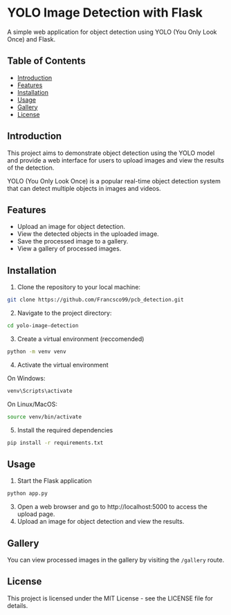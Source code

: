 # YOLO Image Detection with Flask

A simple web application for object detection using YOLO (You Only Look Once) and Flask.

## Table of Contents
- [Introduction](#introduction)
- [Features](#features)
- [Installation](#installation)
- [Usage](#usage)
- [Gallery](#gallery)
- [License](#license)

## Introduction

This project aims to demonstrate object detection using the YOLO model and provide a web interface for users to upload images and view the results of the detection.

YOLO (You Only Look Once) is a popular real-time object detection system that can detect multiple objects in images and videos.

## Features

- Upload an image for object detection.
- View the detected objects in the uploaded image.
- Save the processed image to a gallery.
- View a gallery of processed images.

## Installation

1. Clone the repository to your local machine:

```bash
git clone https://github.com/Francsco99/pcb_detection.git
```
2. Navigate to the project directory:

```bash
cd yolo-image-detection
```

3. Create a virtual environment (reccomended)

```bash
python -m venv venv
```
4. Activate the virtual environment

On Windows:
```bash
venv\Scripts\activate
```
On Linux/MacOS:
```bash
source venv/bin/activate
```
5. Install the required dependencies
```bash
pip install -r requirements.txt
```

## Usage
1. Start the Flask application
```bash
python app.py
```
3. Open a web browser and go to http://localhost:5000 to access the upload page.
5. Upload an image for object detection and view the results.
## Gallery
You can view processed images in the gallery by visiting the `/gallery` route.
## License
This project is licensed under the MIT License - see the LICENSE file for details.
